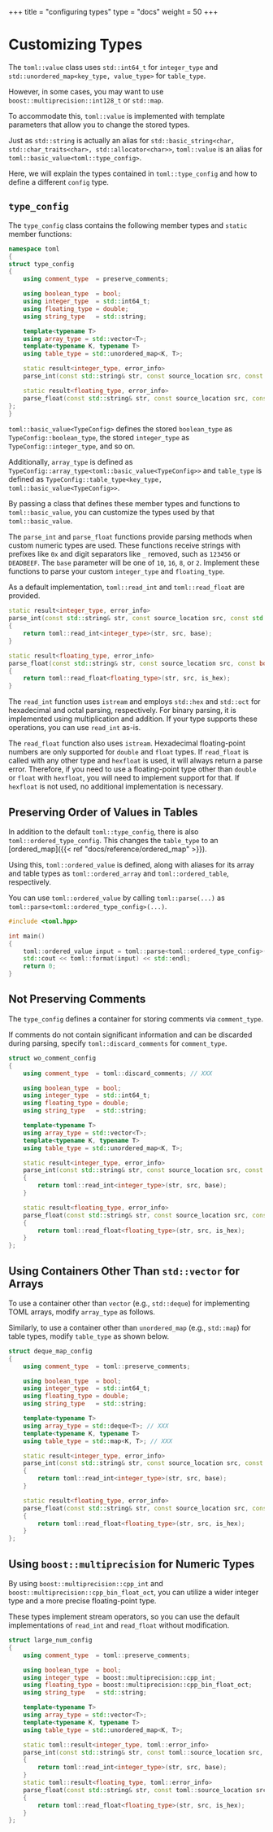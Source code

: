 +++
title = "configuring types"
type  = "docs"
weight = 50
+++

# Customizing Types

The `toml::value` class uses `std::int64_t` for `integer_type` and `std::unordered_map<key_type, value_type>` for `table_type`.

However, in some cases, you may want to use `boost::multiprecision::int128_t` or `std::map`.

To accommodate this, `toml::value` is implemented with template parameters that allow you to change the stored types.

Just as `std::string` is actually an alias for `std::basic_string<char, std::char_traits<char>, std::allocator<char>>`, `toml::value` is an alias for `toml::basic_value<toml::type_config>`.

Here, we will explain the types contained in `toml::type_config` and how to define a different `config` type.

## `type_config`

The `type_config` class contains the following member types and `static` member functions:

```cpp
namespace toml
{
struct type_config
{
    using comment_type  = preserve_comments;

    using boolean_type  = bool;
    using integer_type  = std::int64_t;
    using floating_type = double;
    using string_type   = std::string;

    template<typename T>
    using array_type = std::vector<T>;
    template<typename K, typename T>
    using table_type = std::unordered_map<K, T>;

    static result<integer_type, error_info>
    parse_int(const std::string& str, const source_location src, const std::uint8_t base);

    static result<floating_type, error_info>
    parse_float(const std::string& str, const source_location src, const bool is_hex);
};
}
```

`toml::basic_value<TypeConfig>` defines the stored `boolean_type` as `TypeConfig::boolean_type`, the stored `integer_type` as `TypeConfig::integer_type`, and so on.

Additionally, `array_type` is defined as `TypeConfig::array_type<toml::basic_value<TypeConfig>>` and `table_type` is defined as `TypeConfig::table_type<key_type, toml::basic_value<TypeConfig>>`.

By passing a class that defines these member types and functions to `toml::basic_value`, you can customize the types used by that `toml::basic_value`.

The `parse_int` and `parse_float` functions provide parsing methods when custom numeric types are used. These functions receive strings with prefixes like `0x` and digit separators like `_` removed, such as `123456` or `DEADBEEF`. The `base` parameter will be one of `10`, `16`, `8`, or `2`. Implement these functions to parse your custom `integer_type` and `floating_type`.

As a default implementation, `toml::read_int` and `toml::read_float` are provided.

```cpp
static result<integer_type, error_info>
parse_int(const std::string& str, const source_location src, const std::uint8_t base)
{
    return toml::read_int<integer_type>(str, src, base);
}

static result<floating_type, error_info>
parse_float(const std::string& str, const source_location src, const bool is_hex)
{
    return toml::read_float<floating_type>(str, src, is_hex);
}
```

The `read_int` function uses `istream` and employs `std::hex` and `std::oct` for hexadecimal and octal parsing, respectively. For binary parsing, it is implemented using multiplication and addition. If your type supports these operations, you can use `read_int` as-is.

The `read_float` function also uses `istream`. Hexadecimal floating-point numbers are only supported for `double` and `float` types. If `read_float` is called with any other type and `hexfloat` is used, it will always return a parse error. Therefore, if you need to use a floating-point type other than `double` or `float` with `hexfloat`, you will need to implement support for that. If `hexfloat` is not used, no additional implementation is necessary.

## Preserving Order of Values in Tables

In addition to the default `toml::type_config`, there is also `toml::ordered_type_config`. This changes the `table_type` to an [ordered_map]({{< ref "docs/reference/ordered_map" >}}).

Using this, `toml::ordered_value` is defined, along with aliases for its array and table types as `toml::ordered_array` and `toml::ordered_table`, respectively.

You can use `toml::ordered_value` by calling `toml::parse(...)` as `toml::parse<toml::ordered_type_config>(...)`.

```cpp
#include <toml.hpp>

int main()
{
    toml::ordered_value input = toml::parse<toml::ordered_type_config>("example.toml");
    std::cout << toml::format(input) << std::endl;
    return 0;
}
```

## Not Preserving Comments

The `type_config` defines a container for storing comments via `comment_type`.

If comments do not contain significant information and can be discarded during parsing, specify `toml::discard_comments` for `comment_type`.

```cpp
struct wo_comment_config
{
    using comment_type  = toml::discard_comments; // XXX

    using boolean_type  = bool;
    using integer_type  = std::int64_t;
    using floating_type = double;
    using string_type   = std::string;

    template<typename T>
    using array_type = std::vector<T>;
    template<typename K, typename T>
    using table_type = std::unordered_map<K, T>;

    static result<integer_type, error_info>
    parse_int(const std::string& str, const source_location src, const std::uint8_t base)
    {
        return toml::read_int<integer_type>(str, src, base);
    }

    static result<floating_type, error_info>
    parse_float(const std::string& str, const source_location src, const bool is_hex)
    {
        return toml::read_float<floating_type>(str, src, is_hex);
    }
};
```

## Using Containers Other Than `std::vector` for Arrays

To use a container other than `vector` (e.g., `std::deque`) for implementing TOML arrays, modify `array_type` as follows.

Similarly, to use a container other than `unordered_map` (e.g., `std::map`) for table types, modify `table_type` as shown below.

```cpp
struct deque_map_config
{
    using comment_type  = toml::preserve_comments;

    using boolean_type  = bool;
    using integer_type  = std::int64_t;
    using floating_type = double;
    using string_type   = std::string;

    template<typename T>
    using array_type = std::deque<T>; // XXX
    template<typename K, typename T>
    using table_type = std::map<K, T>; // XXX

    static result<integer_type, error_info>
    parse_int(const std::string& str, const source_location src, const std::uint8_t base)
    {
        return toml::read_int<integer_type>(str, src, base);
    }

    static result<floating_type, error_info>
    parse_float(const std::string& str, const source_location src, const bool is_hex)
    {
        return toml::read_float<floating_type>(str, src, is_hex);
    }
};
```

## Using `boost::multiprecision` for Numeric Types

By using `boost::multiprecision::cpp_int` and `boost::multiprecision::cpp_bin_float_oct`, you can utilize a wider integer type and a more precise floating-point type.

These types implement stream operators, so you can use the default implementations of `read_int` and `read_float` without modification.

```cpp
struct large_num_config
{
    using comment_type  = toml::preserve_comments;

    using boolean_type  = bool;
    using integer_type  = boost::multiprecision::cpp_int;
    using floating_type = boost::multiprecision::cpp_bin_float_oct;
    using string_type   = std::string;

    template<typename T>
    using array_type = std::vector<T>;
    template<typename K, typename T>
    using table_type = std::unordered_map<K, T>;

    static toml::result<integer_type, toml::error_info>
    parse_int(const std::string& str, const toml::source_location src, const std::uint8_t base)
    {
        return toml::read_int<integer_type>(str, src, base);
    }
    static toml::result<floating_type, toml::error_info>
    parse_float(const std::string& str, const toml::source_location src, const bool is_hex)
    {
        return toml::read_float<floating_type>(str, src, is_hex);
    }
};
```

